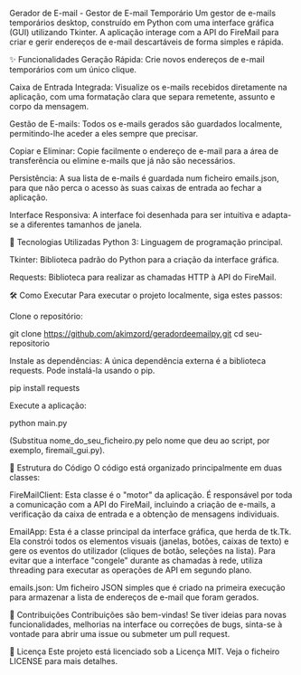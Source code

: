 Gerador de E-mail - Gestor de E-mail Temporário
Um gestor de e-mails temporários desktop, construído em Python com uma interface gráfica (GUI) utilizando Tkinter. A aplicação interage com a API do FireMail para criar e gerir endereços de e-mail descartáveis de forma simples e rápida.

✨ Funcionalidades
Geração Rápida: Crie novos endereços de e-mail temporários com um único clique.

Caixa de Entrada Integrada: Visualize os e-mails recebidos diretamente na aplicação, com uma formatação clara que separa remetente, assunto e corpo da mensagem.

Gestão de E-mails: Todos os e-mails gerados são guardados localmente, permitindo-lhe aceder a eles sempre que precisar.

Copiar e Eliminar: Copie facilmente o endereço de e-mail para a área de transferência ou elimine e-mails que já não são necessários.

Persistência: A sua lista de e-mails é guardada num ficheiro emails.json, para que não perca o acesso às suas caixas de entrada ao fechar a aplicação.

Interface Responsiva: A interface foi desenhada para ser intuitiva e adapta-se a diferentes tamanhos de janela.

🚀 Tecnologias Utilizadas
Python 3: Linguagem de programação principal.

Tkinter: Biblioteca padrão do Python para a criação da interface gráfica.

Requests: Biblioteca para realizar as chamadas HTTP à API do FireMail.

🛠️ Como Executar
Para executar o projeto localmente, siga estes passos:

Clone o repositório:

git clone https://github.com/akimzord/geradordeemailpy.git
cd seu-repositorio

Instale as dependências:
A única dependência externa é a biblioteca requests. Pode instalá-la usando o pip.

pip install requests

Execute a aplicação:

python main.py

(Substitua nome_do_seu_ficheiro.py pelo nome que deu ao script, por exemplo, firemail_gui.py).

📂 Estrutura do Código
O código está organizado principalmente em duas classes:

FireMailClient: Esta classe é o "motor" da aplicação. É responsável por toda a comunicação com a API do FireMail, incluindo a criação de e-mails, a verificação da caixa de entrada e a obtenção de mensagens individuais.

EmailApp: Esta é a classe principal da interface gráfica, que herda de tk.Tk. Ela constrói todos os elementos visuais (janelas, botões, caixas de texto) e gere os eventos do utilizador (cliques de botão, seleções na lista). Para evitar que a interface "congele" durante as chamadas à rede, utiliza threading para executar as operações de API em segundo plano.

emails.json: Um ficheiro JSON simples que é criado na primeira execução para armazenar a lista de endereços de e-mail que foram gerados.

🤝 Contribuições
Contribuições são bem-vindas! Se tiver ideias para novas funcionalidades, melhorias na interface ou correções de bugs, sinta-se à vontade para abrir uma issue ou submeter um pull request.

📄 Licença
Este projeto está licenciado sob a Licença MIT. Veja o ficheiro LICENSE para mais detalhes.
